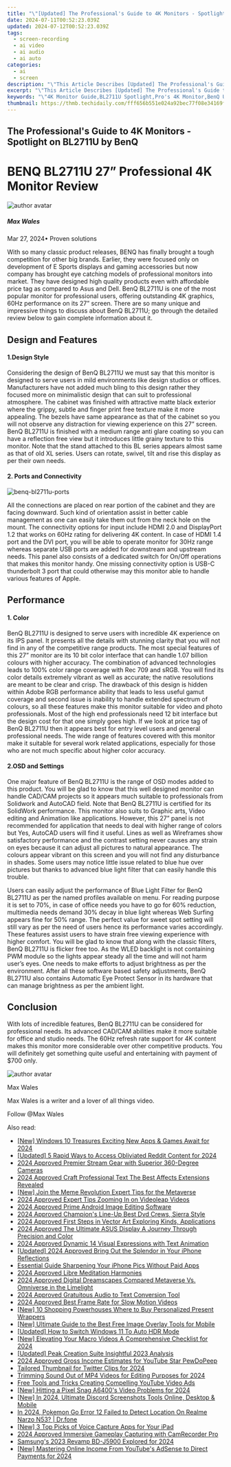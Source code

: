 ```yaml
---
title: "\"[Updated] The Professional's Guide to 4K Monitors - Spotlight on BL2711U by BenQ for 2024\""
date: 2024-07-11T00:52:23.039Z
updated: 2024-07-12T00:52:23.039Z
tags: 
  - screen-recording
  - ai video
  - ai audio
  - ai auto
categories: 
  - ai
  - screen
description: "\"This Article Describes [Updated] The Professional's Guide to 4K Monitors - Spotlight on BL2711U by BenQ for 2024\""
excerpt: "\"This Article Describes [Updated] The Professional's Guide to 4K Monitors - Spotlight on BL2711U by BenQ for 2024\""
keywords: "\"4K Monitor Guide,BL2711U Spotlight,Pro's 4K Monitor,BenQ UHD Display,High-Res Workspace,4K Monitor Setup,Ultra HD Professional\""
thumbnail: https://thmb.techidaily.com/fff656b551e024a92bec77f08e34169fdbb7972daf3e003aecf76e9fd40fed20.jpg
---
```


## The Professional's Guide to 4K Monitors - Spotlight on BL2711U by BenQ

# BENQ BL2711U 27” Professional 4K Monitor Review

![author avatar](https://images.wondershare.com/filmora/article-images/max-wales-author.jpg)

##### Max Wales

 Mar 27, 2024• Proven solutions

 With so many classic product releases, BENQ has finally brought a tough competition for other big brands. Earlier, they were focused only on development of E Sports displays and gaming accessories but now company has brought eye catching models of professional monitors into market. They have designed high quality products even with affordable price tag as compared to Asus and Dell. BenQ BL2711U is one of the most popular monitor for professional users, offering outstanding 4K graphics, 60Hz performance on its 27” screen. There are so many unique and impressive things to discuss about BenQ BL2711U; go through the detailed review below to gain complete information about it.

## Design and Features

#### 1.Design Style

 Considering the design of BenQ BL2711U we must say that this monitor is designed to serve users in mild environments like design studios or offices. Manufacturers have not added much bling to this design rather they focused more on minimalistic design that can suit to professional atmosphere. The cabinet was finished with attractive matte black exterior where the grippy, subtle and finger print free texture make it more appealing. The bezels have same appearance as that of the cabinet so you will not observe any distraction for viewing experience on this 27” screen. BenQ BL2711U is finished with a medium range anti glare coating so you can have a reflection free view but it introduces little grainy texture to this monitor. Note that the stand attached to this BL series appears almost same as that of old XL series. Users can rotate, swivel, tilt and rise this display as per their own needs.

#### 2. Ports and Connectivity

![benq-bl2711u-ports](https://images.wondershare.com/filmora/article-images/benq-bl2711u-ports.jpg)

 All the connections are placed on rear portion of the cabinet and they are facing downward. Such kind of orientation assist in better cable management as one can easily take them out from the neck hole on the mount. The connectivity options for input include HDMI 2.0 and DisplayPort 1.2 that works on 60Hz rating for delivering 4K content. In case of HDMI 1.4 port and the DVI port, you will be able to operate monitor for 30Hz range whereas separate USB ports are added for downstream and upstream needs. This panel also consists of a dedicated switch for On/Off operations that makes this monitor handy. One missing connectivity option is USB-C thunderbolt 3 port that could otherwise may this monitor able to handle various features of Apple.

## Performance

#### 1. Color

 BenQ BL2711U is designed to serve users with incredible 4K experience on its IPS panel. It presents all the details with stunning clarity that you will not find in any of the competitive range products. The most special features of this 27” monitor are its 10 bit color interface that can handle 1.07 billion colours with higher accuracy. The combination of advanced technologies leads to 100% color range coverage with Rec 709 and sRGB. You will find its color details extremely vibrant as well as accurate; the native resolutions are meant to be clear and crisp. The drawback of this design is hidden within Adobe RGB performance ability that leads to less useful gamut coverage and second issue is inability to handle extended spectrum of colours, so all these features make this monitor suitable for video and photo professionals. Most of the high end professionals need 12 bit interface but the design cost for that one simply goes high. If we look at price tag of BenQ BL2711U then it appears best for entry level users and general professional needs. The wide range of features covered with this monitor make it suitable for several work related applications, especially for those who are not much specific about higher color accuracy.

#### 2.OSD and Settings

 One major feature of BenQ BL2711U is the range of OSD modes added to this product. You will be glad to know that this well designed monitor can handle CAD/CAM projects so it appears much suitable to professionals from Solidwork and AutoCAD field. Note that BenQ BL2711U is certified for its SolidWork performance. This monitor also suits to Graphic arts, Video editing and Animation like applications. However, this 27” panel is not recommended for application that needs to deal with higher range of colors but Yes, AutoCAD users will find it useful. Lines as well as Wireframes show satisfactory performance and the contrast setting never causes any strain on eyes because it can adjust all pictures to natural appearance. The colours appear vibrant on this screen and you will not find any disturbance in shades. Some users may notice little issue related to blue hue over pictures but thanks to advanced blue light filter that can easily handle this trouble.

 Users can easily adjust the performance of Blue Light Filter for BenQ BL2711U as per the named profiles available on menu. For reading purpose it is set to 70%, in case of office needs you have to go for 60% reduction, multimedia needs demand 30% decay in blue light whereas Web Surfing appears fine for 50% range. The perfect value for sweet spot setting will still vary as per the need of users hence its performance varies accordingly. These features assist users to have strain free viewing experience with higher comfort. You will be glad to know that along with the classic filters, BenQ BL2711U is flicker free too. As the WLED backlight is not containing PWM module so the lights appear steady all the time and will not harm user’s eyes. One needs to make efforts to adjust brightness as per the environment. After all these software based safety adjustments, BenQ BL2711U also contains Automatic Eye Protect Sensor in its hardware that can manage brightness as per the ambient light.

## Conclusion

 With lots of incredible features, BenQ BL2711U can be considered for professional needs. Its advanced CAD/CAM abilities make it more suitable for office and studio needs. The 60Hz refresh rate support for 4K content makes this monitor more considerable over other competitive products. You will definitely get something quite useful and entertaining with payment of $700 only.

![author avatar](https://images.wondershare.com/filmora/article-images/max-wales-author.jpg)

Max Wales

Max Wales is a writer and a lover of all things video.

Follow @Max Wales


<ins class="adsbygoogle"
     style="display:block"
     data-ad-format="autorelaxed"
     data-ad-client="ca-pub-7571918770474297"
     data-ad-slot="1223367746"></ins>



<ins class="adsbygoogle"
     style="display:block"
     data-ad-client="ca-pub-7571918770474297"
     data-ad-slot="8358498916"
     data-ad-format="auto"
     data-full-width-responsive="true"></ins>




<span class="atpl-alsoreadstyle">Also read:</span>
<div><ul>
<li><a href="https://article-posts.techidaily.com/new-windows-10-treasures-exciting-new-apps-and-games-await-for-2024/"><u>[New] Windows 10 Treasures  Exciting New Apps & Games Await for 2024</u></a></li>
<li><a href="https://article-posts.techidaily.com/updated-5-rapid-ways-to-access-obliviated-reddit-content-for-2024/"><u>[Updated] 5 Rapid Ways to Access Obliviated Reddit Content for 2024</u></a></li>
<li><a href="https://article-posts.techidaily.com/2024-approved-premier-stream-gear-with-superior-360-degree-cameras/"><u>2024 Approved  Premier Stream Gear with Superior 360-Degree Cameras</u></a></li>
<li><a href="https://article-posts.techidaily.com/2024-approved-craft-professional-text-the-best-affects-extensions-revealed/"><u>2024 Approved  Craft Professional Text  The Best Affects Extensions Revealed</u></a></li>
<li><a href="https://article-posts.techidaily.com/new-join-the-meme-revolution-expert-tips-for-the-metaverse/"><u>[New] Join the Meme Revolution  Expert Tips for the Metaverse</u></a></li>
<li><a href="https://article-posts.techidaily.com/2024-approved-expert-tips-zooming-in-on-videoleap-videos/"><u>2024 Approved  Expert Tips  Zooming In on Videoleap Videos</u></a></li>
<li><a href="https://article-posts.techidaily.com/2024-approved-prime-android-image-editing-software/"><u>2024 Approved  Prime Android Image Editing Software</u></a></li>
<li><a href="https://article-posts.techidaily.com/2024-approved-champions-line-up-best-dvd-crews-sierra-style/"><u>2024 Approved  Champion's Line-Up  Best Dvd Crews, Sierra Style</u></a></li>
<li><a href="https://article-posts.techidaily.com/2024-approved-first-steps-in-vector-art-exploring-kinds-applications/"><u>2024 Approved  First Steps in Vector Art  Exploring Kinds, Applications</u></a></li>
<li><a href="https://article-posts.techidaily.com/2024-approved-the-ultimate-asus-display-a-journey-through-precision-and-color/"><u>2024 Approved  The Ultimate ASUS Display  A Journey Through Precision and Color</u></a></li>
<li><a href="https://article-posts.techidaily.com/2024-approved-dynamic-14-visual-expressions-with-text-animation/"><u>2024 Approved  Dynamic 14 Visual Expressions with Text Animation</u></a></li>
<li><a href="https://article-posts.techidaily.com/updated-2024-approved-bring-out-the-splendor-in-your-iphone-reflections/"><u>[Updated] 2024 Approved  Bring Out the Splendor in Your iPhone Reflections</u></a></li>
<li><a href="https://article-posts.techidaily.com/essential-guide-sharpening-your-iphone-pics-without-paid-apps/"><u>Essential Guide  Sharpening Your iPhone Pics Without Paid Apps</u></a></li>
<li><a href="https://article-posts.techidaily.com/2024-approved-libre-meditation-harmonies/"><u>2024 Approved  Libre Meditation Harmonies</u></a></li>
<li><a href="https://article-posts.techidaily.com/2024-approved-digital-dreamscapes-compared-metaverse-vs-omniverse-in-the-limelight/"><u>2024 Approved  Digital Dreamscapes Compared  Metaverse Vs. Omniverse in the Limelight</u></a></li>
<li><a href="https://article-posts.techidaily.com/2024-approved-gratuitous-audio-to-text-conversion-tool/"><u>2024 Approved  Gratuitous Audio to Text Conversion Tool</u></a></li>
<li><a href="https://article-posts.techidaily.com/2024-approved-best-frame-rate-for-slow-motion-videos/"><u>2024 Approved  Best Frame Rate for Slow Motion Videos</u></a></li>
<li><a href="https://article-posts.techidaily.com/new-10-shopping-powerhouses-where-to-buy-personalized-present-wrappers/"><u>[New] 10 Shopping Powerhouses  Where to Buy Personalized Present Wrappers</u></a></li>
<li><a href="https://article-posts.techidaily.com/new-ultimate-guide-to-the-best-free-image-overlay-tools-for-mobile/"><u>[New] Ultimate Guide to the Best Free Image Overlay Tools for Mobile</u></a></li>
<li><a href="https://article-posts.techidaily.com/updated-how-to-switch-windows-11-to-auto-hdr-mode/"><u>[Updated] How to Switch Windows 11 To Auto HDR Mode</u></a></li>
<li><a href="https://article-posts.techidaily.com/new-elevating-your-macro-videos-a-comprehensive-checklist-for-2024/"><u>[New] Elevating Your Macro Videos  A Comprehensive Checklist for 2024</u></a></li>
<li><a href="https://article-posts.techidaily.com/updated-peak-creation-suite-insightful-2023-analysis/"><u>[Updated] Peak Creation Suite  Insightful 2023 Analysis</u></a></li>
<li><a href="https://article-posts.techidaily.com/2024-approved-gross-income-estimates-for-youtube-star-pewdopeep/"><u>2024 Approved  Gross Income Estimates for YouTube Star PewDoPeep</u></a></li>
<li><a href="https://twitter-videos.techidaily.com/tailored-thumbnail-for-twitter-clips-for-2024/"><u>Tailored Thumbnail for Twitter Clips for 2024</u></a></li>
<li><a href="https://sound-tweaking.techidaily.com/trimming-sound-out-of-mp4-videos-for-editing-purposes-for-2024/"><u>Trimming Sound Out of MP4 Videos for Editing Purposes for 2024</u></a></li>
<li><a href="https://youtube-video-recordings.techidaily.com/free-tools-and-tricks-creating-compelling-youtube-video-ads/"><u>Free Tools and Tricks  Creating Compelling YouTube Video Ads</u></a></li>
<li><a href="https://fox-access.techidaily.com/new-hitting-a-pixel-snag-a6400s-video-problems-for-2024/"><u>[New] Hitting a Pixel Snag  A6400's Video Problems for 2024</u></a></li>
<li><a href="https://discord-videos.techidaily.com/new-in-2024-ultimate-discord-screenshots-tools-online-desktop-and-mobile/"><u>[New] In 2024, Ultimate Discord Screenshots Tools  Online, Desktop & Mobile</u></a></li>
<li><a href="https://pokemon-go-android.techidaily.com/in-2024-pokemon-go-error-12-failed-to-detect-location-on-realme-narzo-n53-drfone-by-drfone-virtual-android/"><u>In 2024, Pokemon Go Error 12 Failed to Detect Location On Realme Narzo N53? | Dr.fone</u></a></li>
<li><a href="https://video-capture.techidaily.com/new-3-top-picks-of-voice-capture-apps-for-your-ipad/"><u>[New] 3 Top Picks of Voice Capture Apps for Your iPad</u></a></li>
<li><a href="https://visual-screen-recording.techidaily.com/2024-approved-immersive-gameplay-capturing-with-camrecorder-pro/"><u>2024 Approved  Immersive Gameplay Capturing with CamRecorder Pro</u></a></li>
<li><a href="https://extra-support.techidaily.com/samsungs-2023-revamp-bd-j5900-explored-for-2024/"><u>Samsung's 2023 Revamp  BD-J5900 Explored for 2024</u></a></li>
<li><a href="https://youtube-lab.techidaily.com/astering-online-income-from-youtubes-adsense-to-direct-payments-for-2024/"><u>[New] Mastering Online Income  From YouTube's AdSense to Direct Payments for 2024</u></a></li>
</ul></div>
